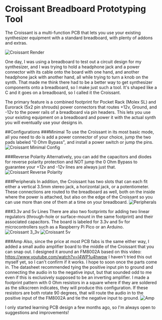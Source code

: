 # Croissant Breadboard Prototyping Tool
The Croissant is a multi-function PCB that lets you use your existing synthesizer equipment with a standard breadboard, with plenty of addons and extras.

![Croissant Render](https://github.com/user-attachments/assets/55de5797-36c9-4250-9751-c105d5e203f0)

One day, I was using a breadboard to test out a circuit design for my synthesizer, and I was trying to hold a headphone jack and a power connector with its cable onto the board with one hand, and another headphone jack with another hand, all while trying to turn a knob on the synth. That made me think there had to be a better way to get synthesizer components onto a breadboard, so I make just such a tool. It's shaped like a C and it goes on a breadboard, so I called it the Croissant.

The primary feature is a combined footprint for Pocket Rack (Molex SL) and Eurorack (5x2 pin shrouds) power connectors that routes +12v, Ground, and -12v to the power rails of a breadboard via pin headers. This lets you use your existing equipment on a breadboard and power it with the actual synth you will eventually use your designs in.

##Configurations
###Minimal
To use the Croissant in its most basic mode, all you need to do is add a power connector of your choice, jump the two pads labeled "0 Ohm Bypass", and install a power switch or jump the pins.
![Croissant Minimal Config](https://github.com/user-attachments/assets/de8594f3-1ab8-4264-80d9-7672878e656b)

###Reverse Polarity
Alternatively, you can add the capacitors and diodes for reverse polarity protection and NOT jump the 0 Ohm Bypass to guarantee your +12v and -12v lines are always just that.
![Croissant Reverse Polarity](https://github.com/user-attachments/assets/5fad47d6-a9d6-447a-bcac-d66ab94663ee)

###Peripherals
In addition, the Croissant has two slots that can each fit either a vertical 3.5mm stereo jack, a horizontal jack, or a potentiometer. These connections are routed to the breadboard as well, both on the inside where the power is attached, but also on the edge of the Croissant so you can use more than one of them at a time on your breadboard.
![Peripherals](https://github.com/user-attachments/assets/3ef5871e-c94c-44e6-9dd5-6390362ccac7)

###3.3v and 5v Lines
There are also two footprints for adding two linear regulators (through-hole or surface-mount in the same footprint) and their associated capacitors. The board is labeled for 3.3v and 5v for microcontrollers such as a Raspberry Pi Pico or an Arduino.
![Croissant 3_3v](https://github.com/user-attachments/assets/88aa8ab2-dc3f-474a-aaf5-4c3247c643b0)
![Croissant 5v](https://github.com/user-attachments/assets/578557a3-7271-4233-802a-54a490d152de)

###Amp
Also, since the price at most PCB fabs is the same either way, I added a small audio amplifier board to the middle of the Croissant that you can snap out. I designed it around an FM8002A based on this video: https://www.youtube.com/watch?v=I4WP1u4hwpw
I haven't tried this out myself yet, so I can't confirm if it works. I hope to soon once the parts come in. The datasheet recommended tying the positive input pin to ground and connecting the audio in to the negative input, but that sounded odd to me even if this is exclusively supposed to be an inverting amplifier. I made a footprint pattern with 0 Ohm resistors in a square where if they are soldered as the silkscreen indicates, they will produce this configuration. If these resistors are both rotate 90 degrees, that will route the audio in to the positive input of the FM8002A and tie the negative input to ground.
![Amp](https://github.com/user-attachments/assets/2925b0fe-9095-47c7-845b-a7edb04adf61)

I only started learning PCB design a few months ago, so I'm always open to suggestions and improvements!
